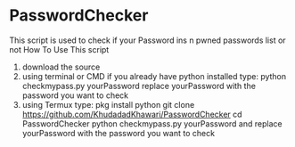 # PasswordChecker
This script is used to check if your Password ins n pwned passwords list or not 
How To Use This script

1. download the source
2. using terminal or CMD if you already have python installed
    type: python checkmypass.py yourPassword
    replace yourPassword with the password you want to check
3. using Termux
    type: pkg install python
    git clone https://github.com/KhudadadKhawari/PasswordChecker
    cd PasswordChecker
    python checkmypass.py yourPassword
    and replace yourPassword with the password you want to check